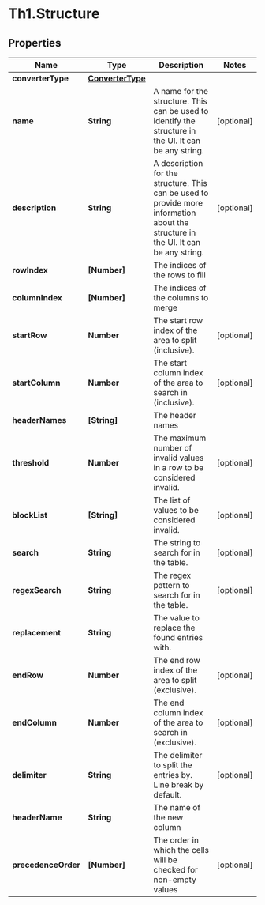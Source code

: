 # Th1.Structure

## Properties

Name | Type | Description | Notes
------------ | ------------- | ------------- | -------------
**converterType** | [**ConverterType**](ConverterType.md) |  | 
**name** | **String** | A name for the structure. This can be used to identify the structure in the UI. It can be any string.  | [optional] 
**description** | **String** | A description for the structure. This can be used to provide more information about the structure in the UI. It can be any string.  | [optional] 
**rowIndex** | **[Number]** | The indices of the rows to fill | 
**columnIndex** | **[Number]** | The indices of the columns to merge | 
**startRow** | **Number** | The start row index of the area to split (inclusive). | [optional] 
**startColumn** | **Number** | The start column index of the area to search in (inclusive). | [optional] 
**headerNames** | **[String]** | The header names | 
**threshold** | **Number** | The maximum number of invalid values in a row to be considered invalid. | [optional] 
**blockList** | **[String]** | The list of values to be considered invalid. | [optional] 
**search** | **String** | The string to search for in the table. | [optional] 
**regexSearch** | **String** | The regex pattern to search for in the table. | [optional] 
**replacement** | **String** | The value to replace the found entries with. | 
**endRow** | **Number** | The end row index of the area to split (exclusive). | [optional] 
**endColumn** | **Number** | The end column index of the area to search in (exclusive). | [optional] 
**delimiter** | **String** | The delimiter to split the entries by. Line break by default.  | [optional] 
**headerName** | **String** | The name of the new column | 
**precedenceOrder** | **[Number]** | The order in which the cells will be checked for non-empty values | [optional] 


